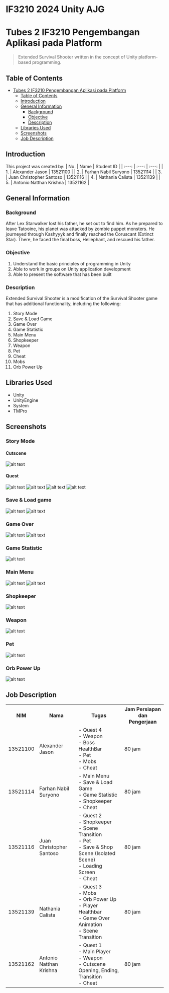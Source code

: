 # IF3210 2024 Unity AJG

# Tubes 2 IF3210 Pengembangan Aplikasi pada Platform

> Extended Survival Shooter written in the concept of Unity platform-based programming.

## Table of Contents

- [Tubes 2 IF3210 Pengembangan Aplikasi pada Platform](#tubes-2-if3210-pengembangan-aplikasi-pada-platform)
  - [Table of Contents](#table-of-contents)
  - [Introduction](#introduction)
  - [General Information](#general-information)
    - [Background](#background)
    - [Objective](#objective)
    - [Description](#description)
  - [Libraries Used](#libraries-used)
  - [Screenshots](#screenshots)
  - [Job Description](#job-description)

## Introduction
This project was created by:
| No. | Name | Student ID |
| :---: | :---: | :---: |
| 1. | Alexander Jason | 13521100 |
| 2. | Farhan Nabil Suryono | 13521114 |
| 3. | Juan Christopher Santoso | 13521116 |
| 4. | Nathania Calista | 13521139 |
| 5. | Antonio Natthan Krishna | 13521162 |

## General Information
### Background
After Lex Starwalker lost his father, he set out to find him. As he prepared to leave Tatooine, his planet was attacked by zombie puppet monsters. He journeyed through Kashyyyk and finally reached the Coruscant (Extinct Star). There, he faced the final boss, Hellephant, and rescued his father.

### Objective
1. Understand the basic principles of programming in Unity
2. Able to work in groups on Unity application development
3. Able to present the software that has been built

### Description
Extended Survival Shooter is a modification of the Survival Shooter game that has additional functionality, including the following:

1. Story Mode
2. Save & Load Game
3. Game Over
4. Game Statistic
5. Main Menu
6. Shopkeeper
7. Weapon
8. Pet
9. Cheat
10. Mobs
11. Orb Power Up

## Libraries Used

- Unity
- UnityEngine
- System
- TMPro

## Screenshots

### Story Mode

#### Cutscene

![alt text](screenshots/cutscene.jpg)

#### Quest

![alt text](screenshots/quest1-1.jpg)
![alt text](screenshots/quest1-2.jpg)
![alt text](screenshots/quest2-2.jpg)
![alt text](screenshots/quest2-1.jpg)

### Save & Load game
![alt text](screenshots/save-game.jpg)
![alt text](screenshots/load-game.jpg)

### Game Over

![alt text](screenshots/game-over-1.jpg)
![alt text](screenshots/game-over-2.jpg)

### Game Statistic

![alt text](screenshots/statistic.jpg)

### Main Menu

![alt text](screenshots/main-menu.jpg)
![alt text](screenshots/settings.jpg)

### Shopkeeper

![alt text](screenshots/isolated-scene.jpg)

### Weapon

![alt text](screenshots/weapon.jpg)

### Pet

![alt text](screenshots/pet.jpg)

### Orb Power Up

![alt text](screenshots/orb.jpg)


## Job Description
<table>
  <tr>
    <th>NIM</th>
    <th>Nama</th>
    <th>Tugas</th>
    <th>Jam Persiapan dan Pengerjaan</th>
  </tr>
  <tr>
    <td>13521100</td>
    <td>Alexander Jason</td>
    <td>
      - Quest 4<br>
      - Weapon<br>
      - Boss HealthBar<br>
      - Pet<br>
      - Mobs<br>
      - Cheat
    </td>
    <td>80 jam</td>
  </tr>
  <tr>
    <td>13521114</td>
    <td>Farhan Nabil Suryono</td>
    <td>
      - Main Menu<br>
      - Save & Load Game <br>
      - Game Statistic<br>
      - Shopkeeper<br>
      - Cheat
    </td>
    <td>80 jam</td>
  </tr>
  <tr>
    <td>13521116</td>
    <td>Juan Christopher Santoso</td>
    <td>
      - Quest 2<br>
      - Shopkeeper<br>
      - Scene Transition<br>
      - Pet<br>
      - Save & Shop Scene (Isolated Scene)<br>
      - Loading Screen <br>
      - Cheat
    </td>
    <td>80 jam</td>
  </tr>
  <tr>
    <td>13521139</td>
    <td>Nathania Calista</td>
    <td>
      - Quest 3<br>
      - Mobs<br>
      - Orb Power Up<br>
      - Player Healthbar <br>
      - Game Over Animation<br>
      - Scene Transition
    </td>
    <td>80 jam</td>
  </tr>
  <tr>
    <td>13521162</td>
    <td>Antonio Natthan Krishna</td>
    <td>
        - Quest 1<br>
        - Main Player<br>
        - Weapon<br>
        - Cutscene Opening, Ending, Transition<br>
        - Cheat
    </td>
    <td>80 jam</td>
  </tr>
</table>
